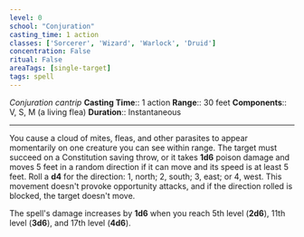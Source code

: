 ```yaml
---
level: 0
school: "Conjuration"
casting_time: 1 action
classes: ['Sorcerer', 'Wizard', 'Warlock', 'Druid']
concentration: False
ritual: False
areaTags: [single-target]
tags: spell
---
```


_Conjuration cantrip_
**Casting Time**:: 1 action
**Range**:: 30 feet
**Components**:: V, S, M (a living flea)
**Duration**:: Instantaneous

---

You cause a cloud of mites, fleas, and other parasites to appear momentarily on one creature you can see within range. The target must succeed on a Constitution saving throw, or it takes **1d6** poison damage and moves 5 feet in a random direction if it can move and its speed is at least 5 feet. Roll a **d4** for the direction: 1, north; 2, south; 3, east; or 4, west. This movement doesn't provoke opportunity attacks, and if the direction rolled is blocked, the target doesn't move.

The spell's damage increases by **1d6** when you reach 5th level (**2d6**), 11th level (**3d6**), and 17th level (**4d6**).




